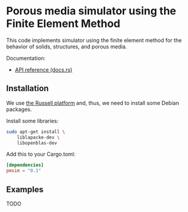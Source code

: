# Porous media simulator using the Finite Element Method

This code implements simulator using the finite element method for the behavior of solids, structures, and porous media.

Documentation:

- [API reference (docs.rs)](https://docs.rs/pmsim)

## Installation

We use [the Russell platform](https://github.com/cpmech/russell) and, thus, we need to install some Debian packages.

Install some libraries:

```bash
sudo apt-get install \
    liblapacke-dev \
    libopenblas-dev
```

Add this to your Cargo.toml:

```toml
[dependencies]
pmsim = "0.1"
```

## Examples

TODO

